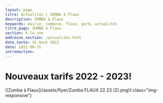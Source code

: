 ```yaml
---
layout: page
titre: Actualités | ZUMBA à Flaux
description: ZUMBA à Flaux
keywords: mairie, commune, flaux, gard, actualités
titre_page: ZUMBA à Flaux
section: À la une
addresse_section: /actualites.html
date_texte: 31 Aout 2022
date: 2022-08-31
introduction: 
---
```


# Nouveaux tarifs 2022 - 2023!

![Zumba à Flaux](/assets/flyer/Zumba FLAUX 22.23 (2).png){:class="img-responsive"}

